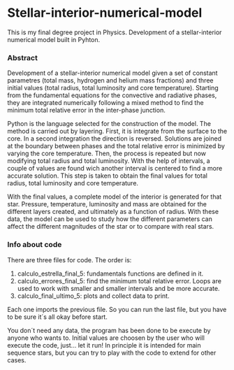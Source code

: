 # Stellar-interior-numerical-model

This is my final degree project in Physics. Development of a stellar-interior numerical model built in Pyhton.

### Abstract
Development of a stellar-interior numerical model given a set of constant parametres (total mass, hydrogen and helium mass fractions) and three initial values (total radius, total luminosity and core temperature). Starting from the fundamental equations for the convective and radiative phases, they are integrated numerically following a mixed method to find the minimum total relative error in the inter-phase junction.

Python is the language selected for the construction of the model. The method is carried out by layering. First, it is integrate from the surface to the core. In a second integration the direction is reversed. Solutions are joined at the boundary between phases and the total relative error is minimized by varying the core temperature. Then, the process is repeated but now modifying total radius and total luminosity. With the help of intervals, a couple of values are found wich another interval is centered to find a more accurate solution. This step is taken to obtain the final values for total radius, total luminosity and core temperature.

With the final values, a complete model of the interior is generated for that star. Pressure, temperature, luminosity and mass are obtained for the different layers created, and ultimately as a function of radius. With these data, the model can be used to study how the different parameters can affect the different magnitudes of the star or to compare with real stars.

### Info about code

There are three files for code. The order is:
1. calculo_estrella_final_5: fundamentals functions are defined in it.
2. calculo_errores_final_5: find the minimum total relative error. Loops are used to work with smaller and smaller intervals and be more accurate.
3. calculo_final_ultimo_5: plots and collect data to print.

Each one imports the previous file. So you can run the last file, but you have to be sure it´s all okay before start.

You don´t need any data, the program has been done to be execute by anyone who wants to. Initial values are choosen by the user who will execute the code, just... let it run! In principle it is intended for main sequence stars, but you can try to play with the code to extend for other cases.
